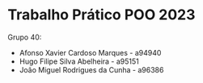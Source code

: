# Trabalho Prático POO 2023

Grupo 40:

- Afonso Xavier Cardoso Marques - a94940
- Hugo Filipe Silva Abelheira - a95151
- João Miguel Rodrigues da Cunha - a96386
